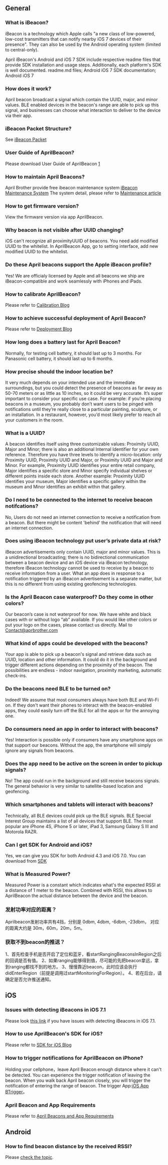 ## General

### What is iBeacon?

iBeacon is a technology which Apple calls "a new class of low-powered,
low-cost transmitters that can notify nearby iOS 7 devices of their
presence". They can also be used by the Android operating system
(limited to central-only).

April iBeacon's Android and iOS 7 SDK include respective readme files
that provide SDK installation and usage steps. Additionally, each
platform's SDK is well documented. readme.md files; Android iOS 7 SDK
documentation; Android iOS 7

### How does it work?

April beacon broadcast a signal which contain the UUID, major, and minor
values. BLE enabled devices in the beacon's range are able
to pick up this signal, and businesses can choose what interaction to
deliver to the device via their app.

### iBeacon Packet Structure?

See [iBeacon Packet](iBeacon_Packet.md)

### User Guide of AprilBeacon?

Please download User Guide of AprilBeacon
[1](https://i1.aprbrother.com/UserguideofAprilBeacon0818.pdf?download)

### How to maintain April Beacons?

April Brother provide free ibeacon maintenance system [iBeacon
Maintenance System](http://skymap.aprbrother.com/) The system detail,
please refer to [Maintenance
article](http://www.chinaibeacons.com/index.php?a=shows&catid=1&id=54)

### How to get firmware version?

View the firmware version via app AprilBeacon.

### Why beacon is not visible after UUID changing?

iOS can't recognize all proximityUUID of beacons. You need add modified
UUID to the whitelist. In AprilBeacon App, go to setting interface, add
new modified UUID to the whitelist.

### Do these April beacons support the Apple iBeacon profile?

Yes\! We are officialy licensed by Apple and all beacons we ship are
iBeacon-compatible and work seamlessly with iPhones and iPads.

### How to calibrate AprilBeacon?

Please refer to [Calibration Blog](http://blog.aprbrother.com/p/95)

### How to achieve successful deployment of April Beacon?

Please refer to [Deployment Blog](http://blog.aprbrother.com/p/75)

### How long does a battery last for April Beacon?

Normally, for testing cell battery, it should last up to 3 months. For
Panasonic cell battery, it should last up to 6 months.

### How precise should the indoor location be?

It very much depends on your intended use and the immediate
surroundings, but you could detect the presence of beacons as far away
as 50-70 meters or as little as 10 inches, so it could be very accurate.
It’s super important to consider your specific use case. For example: if
you’re placing beacons in a museum, you probably don’t want users to be
pinged with notifications until they’re really close to a particular
painting, sculpture, or an installation. In a restaurant, however, you’d
most likely prefer to reach all your customers in the room.

### What is a UUID?

A beacon identifies itself using three customizable values: Proximity
UUID, Major and Minor; there is also an additional Internal Identifier
for your own reference. Therefore you have three levels to identify a
micro-location: only Proximity UUID, Proximity UUID and Major, or
Proximity UUID and Major and Minor. For example, Proximity UUID
identifies your entire retail company, Major identifies a specific store
and Minor specify individual shelves or different points inside each
store. Another example: Proximity UUID identifies your museum, Major
identifies a specific gallery within the museum and Minor identifies an
exhibit within that
gallery.

### Do I need to be connected to the internet to receive beacon notifcations?

No, Users do not need an internet connection to receive a notification
from a beacon. But there might be content 'behind' the notification that
will need an internet connection.

### Does using iBeacon technology put user’s private data at risk?

iBeacon advertisements only contain UUID, major and minor values. This
is a unidirectional broadcasting; there is no bidirectional
communication between a beacon device and an iOS device via iBeacon
technology, therefore iBeacon technology cannot be used to receive by a
beacon to receive information from a user. What an app does in response
to a notification triggered by an iBeacon advertisement is a separate
matter, but this is no different from using existing geofencing
technologies.

### Is the April Beacon case waterproof? Do they come in other colors?

Our beacon’s case is not waterproof for now. We have white and black
cases with or without logo “ab” available. If you would like other
colors or put your logo on the cases, please contact us directly. Mail
to Contact@aprbrother.com

### What kind of apps could be developed with the beacons?

Your app is able to pick up a beacon's signal and retrieve data such as
UUID, location and other information. It could do it in the background
and trigger different actions depending on the proximity of the beacon.
The possibilities are endless - indoor navigation, proximity marketing,
automatic check-ins.

### Do the beacons need BLE to be turned on?

Indeed\! We assume that most consumers always have both BLE and
Wi-Fi on. If they don't want their phones to interact with the
beacon-enabled apps, they could easily turn off the BLE for all
the apps or for the annoying one.

### Do consumers need an app in order to interact with beacons?

Yes\! Interaction is possible only if consumers have any smartphone apps
on that support our beacons. Without the app, the smartphone will simply
ignore any signals from
beacons.

### Does the app need to be active on the screen in order to pickup signals?

No\! The app could run in the background and still receive beacons
signals. The general behavior is very similar to satellite-based
location and geofencing.

### Which smartphones and tablets will interact with beacons?

Technically, all BLE devices could pick up the BLE
signals. BLE Special Interest Group maintains a list of all
devices that support BLE. The most popular are iPhone
4S, iPhone 5 or later, iPad 3, Samsung Galaxy S III and Motorola RAZR.

### Can I get SDK for Android and iOS?

Yes, we can give you SDK for both Android 4.3 and iOS 7.0. You can
download from [SDK](https://github.com/AprilBrother)

### What is Measured Power?

Measured Power is a constant which indicates what's the expected RSSI at
a distance of 1 meter to the beacon. Combined with RSSI, this allows to
AprilBeacon the actual distance between the device and the beacon.

### 发射功率对应的距离？

Aprilbeacon发射功率共有4挡，分别是 0dbm, 4dbm, -6dbm, -23dbm， 对应的距离大约是
30m，60m，20m，5m。

### 获取不到beacon的推送？

1、首先检查手机是否开启了定位和蓝牙，看startRangingBeaconsInRegion之后的回调是否有值。
2、如果ranging能够得到值，尽可能的先把beacon拿远，拿到ranging都找不到的地方。
3、慢慢靠近beacon，此时应该会执行didEnterRegion（前提是调用过startMonitoringForRegion）。
4、若在后台，请确定是否允许推送通知。

## iOS

### Issues with detecting iBeacons in iOS 7.1

Please look [this
link](Issues_with_detecting_iBeacons_in_iOS_7.1.md) if you have
issues with detecting iBeacons in iOS 7.1.

### How to use AprilBeacon's SDK for iOS?

Please refer to [SDK for iOS Blog](http://blog.aprbrother.com/p/100)

### How to trigger notifications for AprilBeacon on iPhone?

Holding your cellphone，leave April Beacon enough distance where it can't
be detected. You can experience the trigger notification of leaving the
beacon. When you walk back April beacon closely, you will trigger the
notification of entering the range of beacon. The trigger App:[iOS App
BTrigger](https://itunes.apple.com/app/btrigger/id883566531)。

### April Beacon and App Requirements

Please refer to [April Beacons and App
Requirements](April_Beacons_and_App_Requirements.md)

## Android

### How to find beacon distance by the received RSSI?

Please [check the topic](http://bbs.aprbrother.com/t/how-to-find-beacon-distance-by-the-received-rssi-in-android/425).

